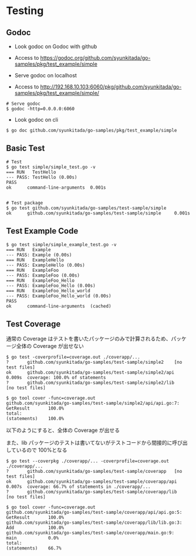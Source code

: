 # Testing

## Godoc

- Look godoc on Godoc with github
- Access to https://godoc.org/github.com/syunkitada/go-samples/pkg/test_example/simple

- Serve godoc on localhost
- Access to http://192.168.10.103:6060/pkg/github.com/syunkitada/go-samples/pkg/test_example/simple/

```
# Serve godoc
$ godoc -http=0.0.0.0:6060
```

- Look godoc on cli

```
$ go doc github.com/syunkitada/go-samples/pkg/test_example/simple
```

## Basic Test

```
# Test
$ go test simple/simple_test.go -v
=== RUN   TestHello
--- PASS: TestHello (0.00s)
PASS
ok      command-line-arguments  0.001s


# Test package
$ go test github.com/syunkitada/go-samples/test-sample/simple
ok      github.com/syunkitada/go-samples/test-sample/simple     0.001s
```

## Test Example Code

```
$ go test simple/simple_example_test.go -v
=== RUN   Example
--- PASS: Example (0.00s)
=== RUN   ExampleHello
--- PASS: ExampleHello (0.00s)
=== RUN   ExampleFoo
--- PASS: ExampleFoo (0.00s)
=== RUN   ExampleFoo_Hello
--- PASS: ExampleFoo_Hello (0.00s)
=== RUN   ExampleFoo_Hello_world
--- PASS: ExampleFoo_Hello_world (0.00s)
PASS
ok      command-line-arguments  (cached)
```

## Test Coverage

通常の Coverage はテストを書いたパッケージのみで計算されるため、パッケージ全体の Coverage が出せない

```
$ go test -coverprofile=coverage.out ./coverapp/...
?       github.com/syunkitada/go-samples/test-sample/simple2    [no test files]
ok      github.com/syunkitada/go-samples/test-sample/simple2/api        0.009s  coverage: 100.0% of statements
?       github.com/syunkitada/go-samples/test-sample/simple2/lib        [no test files]

$ go tool cover -func=coverage.out
github.com/syunkitada/go-samples/test-sample/simple2/api/api.go:7:      GetResult       100.0%
total:                                                                  (statements)    100.0%
```

以下のようにすると、全体の Coverage が出せる

また、lib パッケージのテストは書いてないがテストコードから間接的に呼び出しているので 100%となる

```
$ go test --coverpkg ./coverapp/... -coverprofile=coverage.out ./coverapp/...
?       github.com/syunkitada/go-samples/test-sample/coverapp   [no test files]
ok      github.com/syunkitada/go-samples/test-sample/coverapp/api       0.007s  coverage: 66.7% of statements in ./coverapp/...
?       github.com/syunkitada/go-samples/test-sample/coverapp/lib       [no test files]

$ go tool cover -func=coverage.out
github.com/syunkitada/go-samples/test-sample/coverapp/api/api.go:5:     GetResult       100.0%
github.com/syunkitada/go-samples/test-sample/coverapp/lib/lib.go:3:     Add             100.0%
github.com/syunkitada/go-samples/test-sample/coverapp/main.go:9:        main            0.0%
total:                                                                  (statements)    66.7%
```
